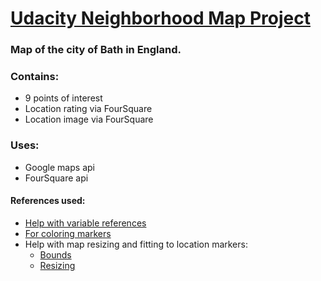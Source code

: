 # [Udacity Neighborhood Map Project](https://kaaikman.github.io/u_neighborhoodmap/)

### Map of the city of Bath in England.
### Contains:
* 9 points of interest
* Location rating via FourSquare
* Location image via FourSquare

### Uses:
* Google maps api
* FourSquare api

#### References used:
* [Help with variable references](http://stackoverflow.com/questions/1664282/javascript-refer-to-a-variable-using-a-string-containing-its-name)
* [ For coloring markers](http://stackoverflow.com/questions/7095574/google-maps-api-3-custom-marker-color-for-default-dot-marker/18623391#18623391)
* Help with map resizing and fitting to location markers:
  * [Bounds](http://stackoverflow.com/questions/1556921/google-map-api-v3-set-bounds-and-center)
  * [Resizing](http://stackoverflow.com/questions/18444161/google-maps-responsive-resize)
